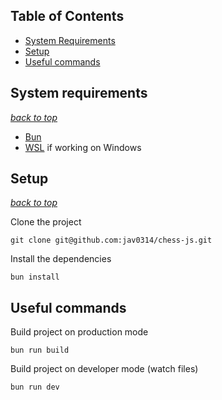 ## Table of Contents
- [System Requirements](#system-requirements)
- [Setup](#setup)
- [Useful commands](#useful-commands)

## System requirements
_[back to top](#table-of-contents)_

- [Bun](https://bun.sh/docs)
- [WSL](https://learn.microsoft.com/en-us/windows/wsl/install) if working on Windows

## Setup
_[back to top](#table-of-contents)_

Clone the project

```
git clone git@github.com:jav0314/chess-js.git
```

Install the dependencies

```
bun install
```

## Useful commands

Build project on production mode

```
bun run build
```

Build project on developer mode (watch files)

```
bun run dev
```
